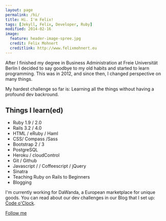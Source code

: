 ```yaml
---
layout: page
permalink: /hi/
title: Hi. I'm Felix!
tags: [Jekyll, Felix, Developer, Ruby]
modified: 2014-02-16
image:
  feature: header-image-spree.jpg
  credit: Felix Mohnert
  creditlink: http://www.felixmohnert.eu
---
```


After I finished my degree in Business Administration at Freie Universität Berlin I decided to say goodbye to my old habits and started to learn programming. This was in 2012, and since then, I changed perspective on many things.

My hardest challenge so far is: Learning all the things without having a profound dev backround.

## Things I learn(ed)

* Ruby 1.9 / 2.0
* Rails 3.2 / 4.0
* HTML / eRuby / Haml
* CSS/ Compass /Sass
* Bootstrap 2 / 3
* PostgreSQL
* Heroku / cloudControl
* Git / Github
* Javascript / / Coffeescript / jQuery
* Sinatra
* Teaching Ruby on Rails to Beginners
* Blogging

I'm currently working for DaWanda, a European marketplace for unique goods. You can read about our dev challenges in our Blog that I set up: [Code o'Clock](http://www.codeoclock.com).

<a markdown="0" href="http://twitter.com/felixmohnert" class="btn">Follow me</a>
